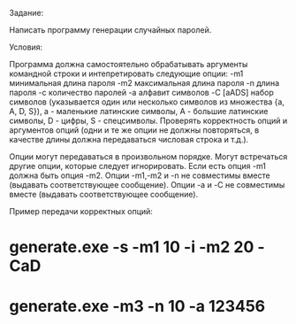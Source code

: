 Задание:

Написать программу генерации случайных паролей.

Условия:

Программа должна самостоятельно обрабатывать аргументы командной строки и интепретировать следующие опции:
-m1	минимальная длина пароля
-m2	максимальная длина пароля
-n  длина пароля
-c  количество паролей
-a	алфавит символов
-C [aADS]	набор символов (указывается один или несколько символов из множества {a, A, D, S}), a - маленькие латинские символы, A - большие латинские символы, D - цифры, S - спецсимволы.
Проверять корректность опций и аргументов опций (одни и те же опции не должны повторяться, в качестве длины должна передаваться числовая строка и т.д.). 

Опции могут передаваться в произвольном порядке. Могут встречаться другие опции, которые следует игнорировать. 
Если есть опция -m1 должна быть опция -m2. Опции -m1,-m2 и -n не совместимы вместе (выдавать соответствующее сообщение). 
Опции -a и -C не совместимы вместе (выдавать соответствующее сообщение).

Пример передачи корректных опций:
# generate.exe -s -m1 10 -i -m2 20 -CaD
# generate.exe -m3 -n 10 -a 123456
